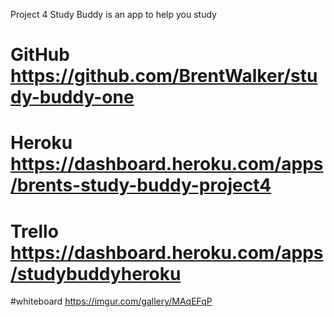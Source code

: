 Project 4 Study Buddy 
is an app to help you study


# GitHub https://github.com/BrentWalker/study-buddy-one
# Heroku https://dashboard.heroku.com/apps/brents-study-buddy-project4
# Trello https://dashboard.heroku.com/apps/studybuddyheroku
#whiteboard https://imgur.com/gallery/MAqEFqP